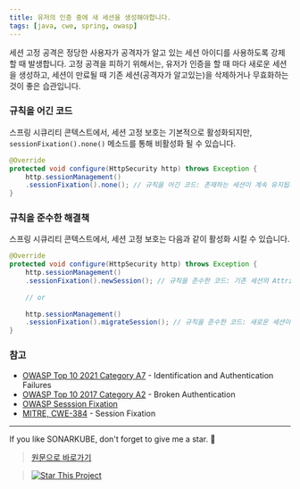 ```yaml
---
title: 유저의 인증 중에 새 세션을 생성해야합니다.
tags: [java, cwe, spring, owasp]
---
```


세션 고정 공격은 정당한 사용자가 공격자가 알고 있는 세션 아이디를 사용하도록 강제할 때 발생합니다.
고정 공격을 피하기 위해서는, 유저가 인증을 할 때 마다 새로운 세션을 생성하고, 세션이 만료될 때 기존 세션(공격자가 알고있는)을 삭제하거나 무효화하는 것이 좋은 습관입니다.

### 규칙을 어긴 코드
스프링 시큐리티 콘텍스트에서, 세션 고정 보호는 기본적으로 활성화되지만, `sessionFixation().none()` 메소드를 통해 비활성화 될 수 있습니다.
```java
@Override
protected void configure(HttpSecurity http) throws Exception {
    http.sessionManagement()
    .sessionFixation().none(); // 규칙을 어긴 코드: 존재하는 세션이 계속 유지됩니다.
}
```

### 규칙을 준수한 해결책
스프링 시큐리티 콘텍스트에서, 세션 고정 보호는 다음과 같이 활성화 시킬 수 있습니다.
```java
@Override
protected void configure(HttpSecurity http) throws Exception {
    http.sessionManagement()
    .sessionFixation().newSession(); // 규칙을 준수한 코드: 기존 세션의 Attributes 를 복사하지 않고 새로운 세션을 생성합니다.
    
    // or
    
    http.sessionManagement()
    .sessionFixation().migrateSession(); // 규칙을 준수한 코드: 새로운 세션이 생성되면, 이전 세션은 만료되고 이전 세션의 Attributes 가 복사됩니다.
}
```

### 참고
- [OWASP Top 10 2021 Category A7](https://owasp.org/Top10/A07_2021-Identification_and_Authentication_Failures/) - Identification and Authentication Failures
- [OWASP Top 10 2017 Category A2](https://owasp.org/www-project-top-ten/OWASP_Top_Ten_2017/Top_10-2017_A2-Broken_Authentication) - Broken Authentication
- [OWASP Sesssion Fixation](https://owasp.org/www-community/attacks/Session_fixation)
- [MITRE, CWE-384](https://cwe.mitre.org/data/definitions/384) - Session Fixation

---

If you like SONARKUBE, don't forget to give me a star. :star2:

> [원문으로 바로가기](https://rules.sonarsource.com/java/tag/spring/RSPEC-5876)  

> [![Star This Project](https://img.shields.io/github/stars/kantabile/sonarkube.svg?label=Stars&style=social)](https://github.com/kantabile/sonarkube)
